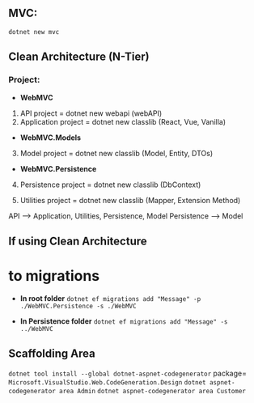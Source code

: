 ## MVC:
`dotnet new mvc`

## Clean Architecture (N-Tier)
### Project:
* **WebMVC**
1. API project = dotnet new webapi (webAPI)
2. Application project = dotnet new classlib (React, Vue, Vanilla)

* **WebMVC.Models**
3. Model project = dotnet new classlib (Model, Entity, DTOs)

* **WebMVC.Persistence**
4. Persistence project = dotnet new classlib (DbContext)

5. Utilities project = dotnet new classlib (Mapper, Extension Method)

API --> Application, Utilities, Persistence, Model
Persistence --> Model

## If using Clean Architecture
# to migrations
* **In root folder**
`dotnet ef migrations add "Message" -p ./WebMVC.Persistence -s ./WebMVC`

* **In Persistence folder**
`dotnet ef migrations add "Message" -s ../WebMVC`

## Scaffolding Area
`dotnet tool install --global dotnet-aspnet-codegenerator`
package= `Microsoft.VisualStudio.Web.CodeGeneration.Design`
`dotnet aspnet-codegenerator area Admin`
`dotnet aspnet-codegenerator area Customer`